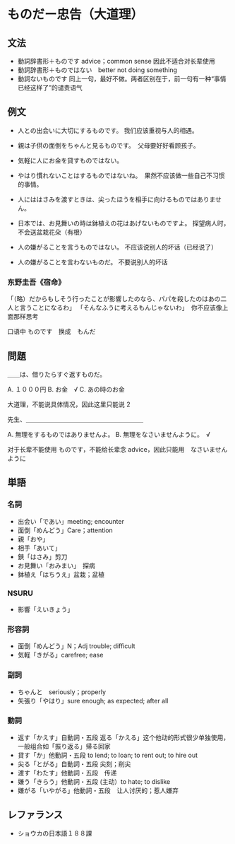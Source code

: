 # ものだー忠告（大道理）

## 文法

- 動詞辞書形＋ものです  advice；common sense 因此不适合对长辈使用
- 動詞辞書形＋ものではない　better not doing something
- 動詞ないものです 同上一句，最好不做。两者区别在于，前一句有一种“事情已经这样了”的谴责语气

## 例文

- 人との出会いに大切にするものです。 我们应该重视与人的相遇。
- 親は子供の面倒をちゃんと見るものです。　父母要好好看顾孩子。

- 気軽に人にお金を貸すものではない。
- やはり慣れないことはするものではないね。　果然不应该做一些自己不习惯的事情。

- 人にははさみを渡すときは、尖ったほうを相手に向けるものではありません。
- 日本では、お見舞いの時は鉢植えの花はあげないものですよ。 探望病人时，不会送盆栽花朵（有根）

- 人の嫌がることを言うものではない。 不应该说别人的坏话（已经说了）
- 人の嫌がることを言わないものだ。   不要说别人的坏话

### 东野圭吾《宿命》

「（略）だからもしそう行ったことが影響したのなら、パパを殺したのはあの二人と言うことになるわ」
「そんなふうに考えるもんじゃないわ」　你不应该像上面那样思考

口语中 ものです　换成　もんだ

## 問題

＿＿は、借りたらすぐ返すものだ。

A. １０００円
B. お金　√
C. あの時のお金

大道理，不能说具体情况，因此这里只能说 2

先生、＿＿＿＿＿＿＿＿＿＿＿＿＿＿＿＿＿＿＿

A. 無理をするものではありませんよ。
B. 無理をなさいませんように。　√

对于长辈不能使用 ものです，不能给长辈念 advice，因此只能用　なさいませんように

## 単語

### 名詞

- 出会い「であい」meeting; encounter
- 面倒「めんどう」Care；attention
- 親「おや」
- 相手「あいて」
- 鋏「はさみ」剪刀
- お見舞い「おみまい」　探病
- 鉢植え「はちうえ」盆栽；盆植

### NSURU

- 影響「えいきょう」

### 形容詞

- 面倒「めんどう」N；Adj trouble; difficult
- 気軽「きがる」carefree; ease

### 副詞

- ちゃんと　seriously；properly
- 矢張り「やはり」sure enough; as expected; after all

### 動詞

- 返す「かえす」自動詞・五段 返る「かえる」这个他动的形式很少单独使用，一般组合如「振り返る」帰る回家
- 貸す「か」他動詞・五段 to lend; to loan; to rent out; to hire out
- 尖る「とがる」自動詞・五段 尖刻；削尖
- 渡す「わたす」他動詞・五段　传递
- 嫌う「きらう」他動詞・五段 (主动）to hate; to dislike
- 嫌がる「いやがる」他動詞・五段　让人讨厌的；惹人嫌弃

## レファランス

- ショウカの日本語１８８課
